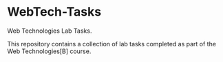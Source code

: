 # WebTech-Tasks
 
Web Technologies Lab Tasks.



This repository contains a collection of lab tasks completed as part of the Web Technologies[B] course.
